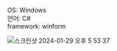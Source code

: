 
OS: Windows \
언어: C# \
framework: winform



![스크린샷 2024-01-29 오후 5 53 37](https://github.com/pjw74/eyebox_measurement/assets/70009161/10b2752e-680b-4944-912c-a5a8340132e9)


